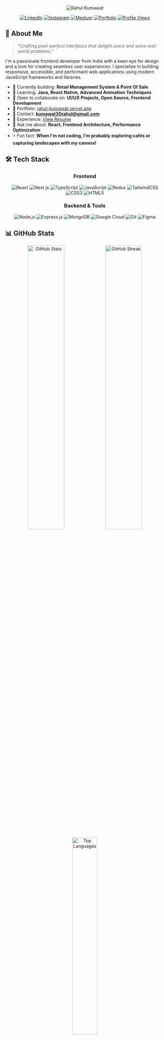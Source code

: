<div align="center">  
<img src="https://capsule-render.vercel.app/api?type=waving&color=gradient&height=200&section=header&text=Rahul%20Kumawat&fontSize=50&fontAlignY=35&desc=Frontend%20Developer%20|%20React%20|%20MERN&descAlignY=55&animation=fadeIn" alt="Rahul Kumawat" />

[![LinkedIn](https://img.shields.io/badge/LinkedIn-%230077B5.svg?logo=linkedin&logoColor=white)](https://linkedin.com/in/kumawat30rahul)
[![Instagram](https://img.shields.io/badge/Instagram-%23E4405F.svg?logo=Instagram&logoColor=white)](https://instagram.com/rahulk_30)
[![Medium](https://img.shields.io/badge/Medium-%23000000.svg?logo=Medium&logoColor=white)](https://medium.com/@rahul005kumawat)
[![Portfolio](https://img.shields.io/badge/Portfolio-%23000000.svg?logo=firefox&logoColor=#FF7139)](https://rahul-kumawat.vercel.app/)
[![Profile Views](https://komarev.com/ghpvc/?username=kumawat30rahul&label=Profile%20Views&color=blueviolet&style=flat)](https://github.com/kumawat30rahul)

</div>

## 🚀 About Me

> *"Crafting pixel-perfect interfaces that delight users and solve real-world problems."*

I'm a passionate frontend developer from India with a keen eye for design and a love for creating seamless user experiences. I specialize in building responsive, accessible, and performant web applications using modern JavaScript frameworks and libraries.

- 🔭 Currently building: **Retail Management System & Point Of Sale**
- 🌱 Learning: **Java, React Native, Advanced Animation Techniques**
- 👯 Open to collaborate on: **UI/UX Projects, Open Source, Frontend Development**
- 💼 Portfolio: [rahul-kumawat.vercel.app](https://rahul-kumawat.vercel.app/)
- 📧 Contact: **kumawat30rahul@gmail.com**
- 📄 Experience: [View Resume](https://drive.google.com/file/d/1Anpm0gYts2Xs_IM1cUOdSn7BzfcaJPF-/view?usp=sharing)
- 💬 Ask me about: **React, Frontend Architecture, Performance Optimization**
- ⚡ Fun fact: **When I'm not coding, I'm probably exploring cafés or capturing landscapes with my camera!**

## 🛠️ Tech Stack

<div align="center">

### Frontend
![React](https://img.shields.io/badge/React-%2320232a.svg?style=for-the-badge&logo=react&logoColor=%2361DAFB)
![Next.js](https://img.shields.io/badge/Next.js-%23000000.svg?style=for-the-badge&logo=next.js&logoColor=white)
![TypeScript](https://img.shields.io/badge/TypeScript-%23007ACC.svg?style=for-the-badge&logo=typescript&logoColor=white)
![JavaScript](https://img.shields.io/badge/JavaScript-%23323330.svg?style=for-the-badge&logo=javascript&logoColor=%23F7DF1E)
![Redux](https://img.shields.io/badge/Redux-%23593d88.svg?style=for-the-badge&logo=redux&logoColor=white)
![TailwindCSS](https://img.shields.io/badge/TailwindCSS-%2338B2AC.svg?style=for-the-badge&logo=tailwind-css&logoColor=white)
![CSS3](https://img.shields.io/badge/CSS3-%231572B6.svg?style=for-the-badge&logo=css3&logoColor=white)
![HTML5](https://img.shields.io/badge/HTML5-%23E34F26.svg?style=for-the-badge&logo=html5&logoColor=white)

### Backend & Tools
![Node.js](https://img.shields.io/badge/Node.js-6DA55F?style=for-the-badge&logo=node.js&logoColor=white)
![Express.js](https://img.shields.io/badge/Express.js-%23404d59.svg?style=for-the-badge&logo=express&logoColor=%2361DAFB)
![MongoDB](https://img.shields.io/badge/MongoDB-%234ea94b.svg?style=for-the-badge&logo=mongodb&logoColor=white)
![Google Cloud](https://img.shields.io/badge/Google%20Cloud-%234285F4.svg?style=for-the-badge&logo=google-cloud&logoColor=white)
![Git](https://img.shields.io/badge/Git-%23F05033.svg?style=for-the-badge&logo=git&logoColor=white)
![Figma](https://img.shields.io/badge/Figma-%23F24E1E.svg?style=for-the-badge&logo=figma&logoColor=white)

</div>

## 📊 GitHub Stats

<div align="center">
  <img src="https://github-readme-stats.vercel.app/api?username=kumawat30rahul&theme=tokyonight&hide_border=true&include_all_commits=false&count_private=true" alt="GitHub Stats" width="48%" />
  <img src="https://github-readme-streak-stats.herokuapp.com/?user=kumawat30rahul&theme=tokyonight&hide_border=true" alt="GitHub Streak" width="48%" />
</div>

<div align="center">
  <img src="https://github-readme-stats.vercel.app/api/top-langs/?username=kumawat30rahul&theme=tokyonight&hide_border=true&include_all_commits=false&count_private=true&layout=compact" alt="Top Languages" width="40%" />
</div>

## 🏆 GitHub Trophies
<div align="center">
  
![](https://github-profile-trophy.vercel.app/?username=kumawat30rahul&theme=radical&no-frame=false&no-bg=true&margin-w=4)

</div>


## 🎯 What I'm Working On

- 📱 Expanding my skills in mobile development with React Native
- 🧩 Building reusable component libraries for faster development
- 🌐 Exploring server-side rendering and static site generation techniques
- 🔍 Diving deeper into web accessibility and performance optimization

---

<div align="center">
  
### 💡 "Good code is its own best documentation." 💡

**Thanks for visiting my profile! Let's connect and build something amazing together.**

</div>
